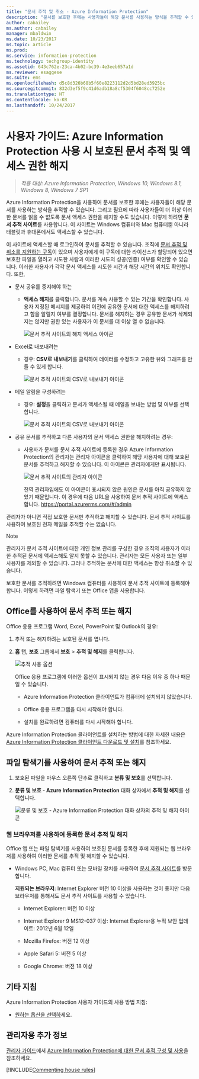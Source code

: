 ```yaml
---
title: "문서 추적 및 취소 - Azure Information Protection"
description: "문서를 보호한 후에는 사용자들이 해당 문서를 사용하는 방식을 추적할 수 있습니다. 그리고 필요에 따라 사용자들이 더 이상 이러한 문서를 읽을 수 없도록 문서 액세스 권한을 해지할 수도 있습니다."
author: cabailey
ms.author: cabailey
manager: mbaldwin
ms.date: 10/23/2017
ms.topic: article
ms.prod: 
ms.service: information-protection
ms.technology: techgroup-identity
ms.assetid: 643c762e-23ca-4b02-bc39-4e3eeb657a1d
ms.reviewer: esaggese
ms.suite: ems
ms.openlocfilehash: d5c8d326b68b5f60e8223112d2d5bd28ed3925bc
ms.sourcegitcommit: 832d3ef5f9c41d6adb18a8cf5304f6048cc7252e
ms.translationtype: HT
ms.contentlocale: ko-KR
ms.lasthandoff: 10/24/2017
---
```

# <a name="user-guide-track-and-revoke-your-documents-when-you-use-azure-information-protection"></a>사용자 가이드: Azure Information Protection 사용 시 보호된 문서 추적 및 액세스 권한 해지

>*적용 대상: Azure Information Protection, Windows 10, Windows 8.1, Windows 8, Windows 7 SP1*

Azure Information Protection을 사용하여 문서를 보호한 후에는 사용자들이 해당 문서를 사용하는 방식을 추적할 수 있습니다. 그리고 필요에 따라 사용자들이 더 이상 이러한 문서를 읽을 수 없도록 문서 액세스 권한을 해지할 수도 있습니다. 이렇게 하려면 **문서 추적 사이트**를 사용합니다. 이 사이트는 Windows 컴퓨터와 Mac 컴퓨터뿐 아니라 태블릿과 휴대폰에서도 액세스할 수 있습니다.

이 사이트에 액세스할 때 로그인하여 문서를 추적할 수 있습니다. 조직에 [문서 추적 및 취소를 지원하는 구독](https://www.microsoft.com/cloud-platform/azure-information-protection-features)이 있으며 사용자에게 이 구독에 대한 라이선스가 할당되어 있으면 보호한 파일을 열려고 시도한 사람과 이러한 시도의 성공(인증) 여부를 확인할 수 있습니다. 이러한 사용자가 각각 문서 액세스를 시도한 시간과 해당 시간의 위치도 확인합니다. 또한,

- 문서 공유를 중지해야 하는 
    
    - **액세스 해지**를 클릭합니다. 문서를 계속 사용할 수 있는 기간을 확인합니다. 사용자 지정된 메시지를 제공하여 이전에 공유한 문서에 대한 액세스를 해지하려고 함을 알릴지 여부를 결정합니다. 문서를 해지하는 경우 공유한 문서가 삭제되지는 않지만 권한 있는 사용자가 이 문서를 더 이상 열 수 없습니다.
        
        ![문서 추적 사이트의 해지 액세스 아이콘](../media/tracking-site-revoke-access-icon.png)
        
- Excel로 내보내려는 
    
    - 경우: **CSV로 내보내기**를 클릭하여 데이터를 수정하고 고유한 뷰와 그래프를 만들 수 있게 합니다.
         
        ![문서 추적 사이트의 CSV로 내보내기 아이콘](../media/tracking-site-export-icon.png)
         
- 메일 알림을 구성하려는 
     
    - 경우: **설정**을 클릭하고 문서가 액세스될 때 메일을 보내는 방법 및 여부를 선택합니다.
        
        ![문서 추적 사이트의 CSV로 내보내기 아이콘](../media/tracking-site-settings-email.png)

- 공유 문서를 추적하고 다른 사용자의 문서 액세스 권한을 해지하려는 경우:
    
    - 사용자가 문서를 문서 추적 사이트에 등록한 경우 Azure Information Protection의 관리자는 관리자 아이콘을 클릭하여 해당 사용자에 대해 보호된 문서를 추적하고 해지할 수 있습니다. 이 아이콘은 관리자에게만 표시됩니다.
        
        ![문서 추적 사이트의 관리자 아이콘](../media/tracking-site-admin-icon.png)
        
        전역 관리자임에도 이 아이콘이 표시되지 않은 원인은 문서를 아직 공유하지 않았기 때문입니다. 이 경우에 다음 URL을 사용하여 문서 추적 사이트에 액세스합니다. https://portal.azurerms.com/#/admin

관리자가 아니면 직접 보호한 문서만 추적하고 해지할 수 있습니다. 문서 추적 사이트를 사용하여 보호된 전자 메일을 추적할 수는 없습니다.

> [!NOTE] 
> 관리자가 문서 추적 사이트에 대한 개인 정보 관리를 구성한 경우 조직의 사용자가 이러한 추적된 문서에 액세스해도 알지 못할 수 있습니다. 관리자는 모든 사용자 또는 일부 사용자를 제외할 수 있습니다. 그러나 추적하는 문서에 대한 액세스는 항상 취소할 수 있습니다.

보호한 문서를 추적하려면 Windows 컴퓨터를 사용하여 문서 추적 사이트에 등록해야 합니다. 이렇게 하려면 파일 탐색기 또는 Office 앱을 사용합니다.

## <a name="using-office-to-track-or-revoke-the-document"></a>Office를 사용하여 문서 추적 또는 해지

Office 응용 프로그램 Word, Excel, PowerPoint 및 Outlook의 경우: 

1. 추적 또는 해지하려는 보호된 문서를 엽니다.

2. **홈** 탭, **보호** 그룹에서 **보호** > **추적 및 해지**를 클릭합니다.

    ![추적 사용 옵션](../media/track-usage-callout.png)
    
    Office 응용 프로그램에 이러한 옵션이 표시되지 않는 경우 다음 이유 중 하나 때문일 수 있습니다.
    
    - Azure Information Protection 클라이언트가 컴퓨터에 설치되지 않았습니다.
    
    - Office 응용 프로그램을 다시 시작해야 합니다.
    
    - 설치를 완료하려면 컴퓨터를 다시 시작해야 합니다.
    
Azure Information Protection 클라이언트를 설치하는 방법에 대한 자세한 내용은 [Azure Information Protection 클라이언트 다운로드 및 설치](install-client-app.md)를 참조하세요.

## <a name="using-file-explorer-to-track-or-revoke-the-document"></a>파일 탐색기를 사용하여 문서 추적 또는 해지

1. 보호된 파일을 마우스 오른쪽 단추로 클릭하고 **분류 및 보호**를 선택합니다.

2. **분류 및 보호 - Azure Information Protection** 대화 상자에서 **추적 및 해지**를 선택합니다.

    ![분류 및 보호 - Azure Information Protection 대화 상자의 추적 및 해지 아이콘](../media/track-and-revoke.png)


### <a name="using-a-web-browser-to-track-and-revoke-documents-that-you-have-registered"></a>웹 브라우저를 사용하여 등록한 문서 추적 및 해지

Office 앱 또는 파일 탐색기를 사용하여 보호된 문서를 등록한 후에 지원되는 웹 브라우저를 사용하여 이러한 문서를 추적 및 해지할 수 있습니다.

- Windows PC, Mac 컴퓨터 또는 모바일 장치를 사용하여 [문서 추적 사이트](https://go.microsoft.com/fwlink/?LinkId=529562)를 방문합니다.

    **지원되는 브라우저**: Internet Explorer 버전 10 이상을 사용하는 것이 좋지만 다음 브라우저를 통해서도 문서 추적 사이트를 사용할 수 있습니다.

    - Internet Explorer: 버전 10 이상

    - Internet Explorer 9 MS12-037 이상: Internet Explorer용 누적 보안 업데이트: 2012년 6월 12일

    - Mozilla Firefox: 버전 12 이상

    - Apple Safari 5: 버전 5 이상

    - Google Chrome: 버전 18 이상


## <a name="other-instructions"></a>기타 지침
Azure Information Protection 사용자 가이드의 사용 방법 지침:

- [원하는 옵션을 선택하](client-user-guide.md#what-do-you-want-to-do)세요.

## <a name="additional-information-for-administrators"></a>관리자용 추가 정보    
[관리자 가이드](client-admin-guide.md)에서 [Azure Information Protection에 대한 문서 추적 구성 및 사용](client-admin-guide-document-tracking.md)을 참조하세요.

[!INCLUDE[Commenting house rules](../includes/houserules.md)]